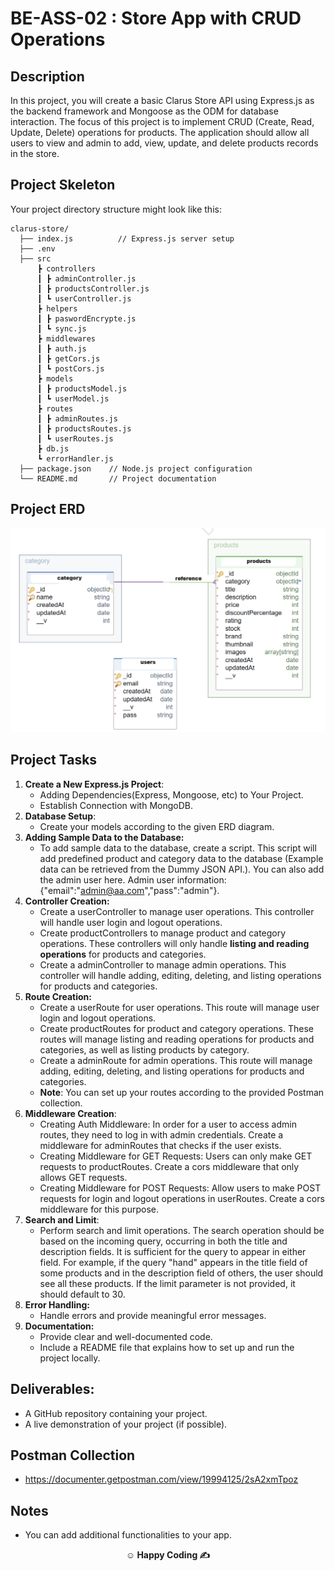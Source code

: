 # BE-ASS-02 : Store App with CRUD Operations

## Description

In this project, you will create a basic Clarus Store API using Express.js as the backend framework and Mongoose as the ODM for database interaction. The focus of this project is to implement CRUD (Create, Read, Update, Delete) operations for products. The application should allow all users to view and admin to add, view, update, and delete products records in the store.

## Project Skeleton

Your project directory structure might look like this:

```
clarus-store/
  ├── index.js          // Express.js server setup
  ├── .env
  ├── src
      ┣ controllers
      ┃ ┣ adminController.js
      ┃ ┣ productsController.js
      ┃ ┗ userController.js
      ┣ helpers
      ┃ ┣ paswordEncrypte.js
      ┃ ┗ sync.js
      ┣ middlewares
      ┃ ┣ auth.js
      ┃ ┣ getCors.js
      ┃ ┗ postCors.js
      ┣ models
      ┃ ┣ productsModel.js
      ┃ ┗ userModel.js
      ┣ routes
      ┃ ┣ adminRoutes.js
      ┃ ┣ productsRoutes.js
      ┃ ┗ userRoutes.js
      ┣ db.js
      ┗ errorHandler.js
  ├── package.json    // Node.js project configuration
  └── README.md       // Project documentation
```

## Project ERD

![erd](./erd.png)

## Project Tasks

1. **Create a New Express.js Project**:
   - Adding Dependencies(Express, Mongoose, etc) to Your Project.
   - Establish Connection with MongoDB.
2. **Database Setup**:
   - Create your models according to the given ERD diagram.
3. **Adding Sample Data to the Database:**
   - To add sample data to the database, create a script. This script will add predefined product and category data to the database (Example data can be retrieved from the Dummy JSON API.). You can also add the admin user here. Admin user information: {"email":"admin@aa.com","pass":"admin"}.
4. **Controller Creation:**
   - Create a userController to manage user operations. This controller will handle user login and logout operations.
   - Create productControllers to manage product and category operations. These controllers will only handle **listing and reading operations** for products and categories.
   - Create a adminController to manage admin operations. This controller will handle adding, editing, deleting, and listing operations for products and categories.
5. **Route Creation:**
   - Create a userRoute for user operations. This route will manage user login and logout operations.
   - Create productRoutes for product and category operations. These routes will manage listing and reading operations for products and categories, as well as listing products by category.
   - Create a adminRoute for admin operations. This route will manage adding, editing, deleting, and listing operations for products and categories.
   - **Note**: You can set up your routes according to the provided Postman collection.
6. **Middleware Creation**:
   - Creating Auth Middleware: In order for a user to access admin routes, they need to log in with admin credentials. Create a middleware for adminRoutes that checks if the user exists.
   - Creating Middleware for GET Requests: Users can only make GET requests to productRoutes. Create a cors middleware that only allows GET requests.
   - Creating Middleware for POST Requests: Allow users to make POST requests for login and logout operations in userRoutes. Create a cors middleware for this purpose.
7. **Search and Limit**:
   - Perform search and limit operations. The search operation should be based on the incoming query, occurring in both the title and description fields. It is sufficient for the query to appear in either field. For example, if the query "hand" appears in the title field of some products and in the description field of others, the user should see all these products. If the limit parameter is not provided, it should default to 30.
8. **Error Handling:**
   - Handle errors and provide meaningful error messages.
9. **Documentation:**
   - Provide clear and well-documented code.
   - Include a README file that explains how to set up and run the project locally.

## **Deliverables:**

- A GitHub repository containing your project.
- A live demonstration of your project (if possible).

## Postman Collection

- https://documenter.getpostman.com/view/19994125/2sA2xmTpoz

## Notes

- You can add additional functionalities to your app.

**<p align="center">&#9786; Happy Coding &#9997;</p>**
